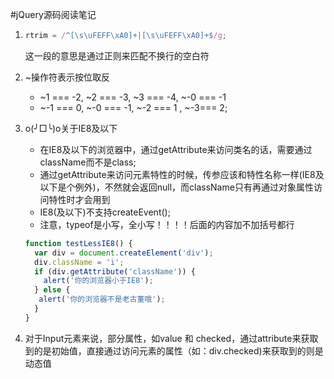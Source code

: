 #jQuery源码阅读笔记
1. ```javascript
   rtrim = /^[\s\uFEFF\xA0]+|[\s\uFEFF\xA0]+$/g;
   ```
   这一段的意思是通过正则来匹配不换行的空白符
2. ~操作符表示按位取反
   * ~1 === -2, ~2 === -3, ~3 === -4, ~-0 === -1
   * ~-1 === 0, ~-0 === -1, ~-2 === 1 , ~-3=== 2;
3. o(╯□╰)o关于IE8及以下
   * 在IE8及以下的浏览器中，通过getAttribute来访问类名的话，需要通过className而不是class;
   * 通过getAttribute来访问元素特性的时候，传参应该和特性名称一样(IE8及以下是个例外)，不然就会返回null，而className只有再通过对象属性访问特性时才会用到
   * IE8(及以下)不支持createEvent();
   * 注意，typeof是小写，全小写！！！！后面的内容加不加括号都行

   ```javascript
   function testLessIE8() {
     var div = document.createElement('div');
     div.className = 'i';
     if (div.getAttribute('className')) {
       alert('你的浏览器小于IE8');
     } else {
      alert('你的浏览器不是老古董哦');
     }
   }
   ```

4. 对于Input元素来说，部分属性，如value 和 checked，通过attribute来获取到的是初始值，直接通过访问元素的属性（如：div.checked)来获取到的则是动态值
